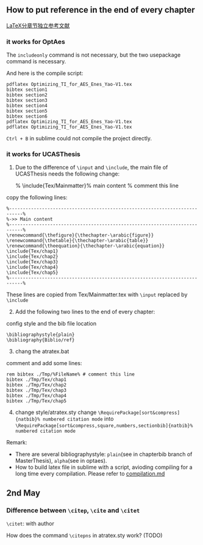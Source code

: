 ## How to put reference in the end of every chapter
[LaTeX分章节独立参考文献](https://zhuanlan.zhihu.com/p/357607286)

### it works for OptAes
The `includeonly` command is not necessary, but the two usepackage command is necessary.

And here is the compile script:

	pdflatex Optimizing_TI_for_AES_Enes_Yao-V1.tex
	bibtex section1
	bibtex section2
	bibtex section3
	bibtex section4
	bibtex section5
	bibtex section6
	pdflatex Optimizing_TI_for_AES_Enes_Yao-V1.tex
	pdflatex Optimizing_TI_for_AES_Enes_Yao-V1.tex

`Ctrl + B` in sublime could not compile the project directly.

### it works for UCASThesis
1. Due to the difference of `\input` and `\include`, the main file of UCASThesis needs the following change:

	% \include{Tex/Mainmatter}% main content % comment this line

copy the following lines:

	%---------------------------------------------------------------------------%
	%->> Main content
	%---------------------------------------------------------------------------%
	\renewcommand{\thefigure}{\thechapter-\arabic{figure}}
	\renewcommand{\thetable}{\thechapter-\arabic{table}}
	\renewcommand{\theequation}{\thechapter-\arabic{equation}}
	\include{Tex/chap1}
	\include{Tex/chap2}
	\include{Tex/chap3}
	\include{Tex/chap4}
	\include{Tex/chap5}
	%---------------------------------------------------------------------------%

These lines are copied from Tex/Mainmatter.tex with `\input` replaced by `\include`

2. Add the following two lines to the end of every chapter:

config style and the bib file location

    \bibliographystyle{plain}
	\bibliography{Biblio/ref}

3. chang the atratex.bat

comment and add some lines:

	rem bibtex ./Tmp/%FileName% # comment this line
	bibtex ./Tmp/Tex/chap1
	bibtex ./Tmp/Tex/chap2
	bibtex ./Tmp/Tex/chap3
	bibtex ./Tmp/Tex/chap4
	bibtex ./Tmp/Tex/chap5

4. change style/atratex.sty
change
`\RequirePackage[sort&compress]{natbib}% numbered citation mode` into `\RequirePackage[sort&compress,square,numbers,sectionbib]{natbib}% numbered citation mode`

Remark: 

- There are several bibliographystyle: `plain`(see in chapterbib branch of MasterThesis), `alpha`(see in optaes).
- How to build latex file in sublime with a script, avioding compiling for a long time every compilation. Please refer to [compilation.md](./compilation.md)

## 2nd May
### Difference between `\citep`, `\cite` and `\citet`
`\citet`: with author

How does the command `\citepns` in atratex.sty work? (TODO)
